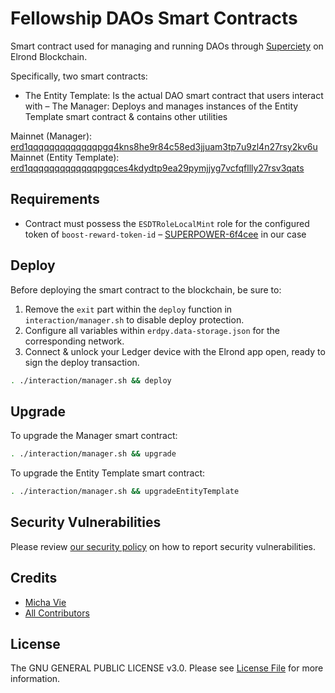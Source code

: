 # Fellowship DAOs Smart Contracts

Smart contract used for managing and running DAOs through [Superciety](https://superciety.com) on Elrond Blockchain.

Specifically, two smart contracts:

- The Entity Template: Is the actual DAO smart contract that users interact with
  – The Manager: Deploys and manages instances of the Entity Template smart contract & contains other utilities

Mainnet (Manager): [erd1qqqqqqqqqqqqqpgq4kns8he9r84c58ed3jjuam3tp7u9zl4n27rsy2kv6u](https://explorer.elrond.com/accounts/erd1qqqqqqqqqqqqqpgq4kns8he9r84c58ed3jjuam3tp7u9zl4n27rsy2kv6u)
Mainnet (Entity Template): [erd1qqqqqqqqqqqqqpgqces4kdydtp9ea29pymjjyg7vcfqfllly27rsv3qats](https://explorer.elrond.com/accounts/erd1qqqqqqqqqqqqqpgqces4kdydtp9ea29pymjjyg7vcfqfllly27rsv3qats)

## Requirements

- Contract must possess the `ESDTRoleLocalMint` role for the configured token of `boost-reward-token-id` – [SUPERPOWER-6f4cee](https://explorer.elrond.com/tokens/SUPERPOWER-6f4cee) in our case

## Deploy

Before deploying the smart contract to the blockchain, be sure to:

1. Remove the `exit` part within the `deploy` function in `interaction/manager.sh` to disable deploy protection.
2. Configure all variables within `erdpy.data-storage.json` for the corresponding network.
3. Connect & unlock your Ledger device with the Elrond app open, ready to sign the deploy transaction.

```bash
. ./interaction/manager.sh && deploy
```

## Upgrade

To upgrade the Manager smart contract:

```bash
. ./interaction/manager.sh && upgrade
```

To upgrade the Entity Template smart contract:

```bash
. ./interaction/manager.sh && upgradeEntityTemplate
```

## Security Vulnerabilities

Please review [our security policy](../../security/policy) on how to report security vulnerabilities.

## Credits

- [Micha Vie](https://github.com/michavie)
- [All Contributors](../../contributors)

## License

The GNU GENERAL PUBLIC LICENSE v3.0. Please see [License File](LICENSE) for more information.
